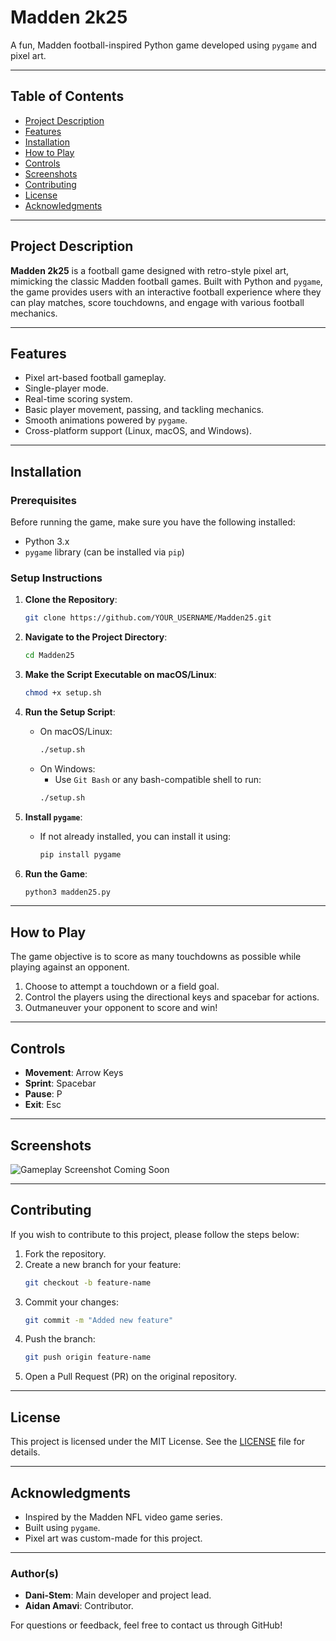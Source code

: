 # Madden 2k25

A fun, Madden football-inspired Python game developed using `pygame` and pixel art.

---

## Table of Contents

- [Project Description](#project-description)
- [Features](#features)
- [Installation](#installation)
- [How to Play](#how-to-play)
- [Controls](#controls)
- [Screenshots](#screenshots)
- [Contributing](#contributing)
- [License](#license)
- [Acknowledgments](#acknowledgments)

---

## Project Description

**Madden 2k25** is a football game designed with retro-style pixel art, mimicking the classic Madden football games. Built with Python and `pygame`, the game provides users with an interactive football experience where they can play matches, score touchdowns, and engage with various football mechanics.

---

## Features

- Pixel art-based football gameplay.
- Single-player mode.
- Real-time scoring system.
- Basic player movement, passing, and tackling mechanics.
- Smooth animations powered by `pygame`.
- Cross-platform support (Linux, macOS, and Windows).

---

## Installation

### Prerequisites

Before running the game, make sure you have the following installed:

- Python 3.x
- `pygame` library (can be installed via `pip`)

### Setup Instructions

1. **Clone the Repository**:
   ```bash
   git clone https://github.com/YOUR_USERNAME/Madden25.git
   ```

2. **Navigate to the Project Directory**:
   ```bash
   cd Madden25
   ```

3. **Make the Script Executable on macOS/Linux**:
   ```bash
   chmod +x setup.sh
   ```

4. **Run the Setup Script**:
   - On macOS/Linux:
     ```bash
     ./setup.sh
     ```
   - On Windows:
     - Use `Git Bash` or any bash-compatible shell to run:
     ```bash
     ./setup.sh
     ```

5. **Install `pygame`**:
   - If not already installed, you can install it using:
     ```bash
     pip install pygame
     ```

6. **Run the Game**:
   ```bash
   python3 madden25.py
   ```

---

## How to Play

The game objective is to score as many touchdowns as possible while playing against an opponent.

1. Choose to attempt a touchdown or a field goal.
2. Control the players using the directional keys and spacebar for actions.
3. Outmaneuver your opponent to score and win!

---

## Controls

- **Movement**: Arrow Keys
- **Sprint**: Spacebar
- **Pause**: P
- **Exit**: Esc

---

## Screenshots

![Gameplay Screenshot Coming Soon](madden25_imgs/gameplay_screenshot.png)

---

## Contributing

If you wish to contribute to this project, please follow the steps below:

1. Fork the repository.
2. Create a new branch for your feature:
   ```bash
   git checkout -b feature-name
   ```
3. Commit your changes:
   ```bash
   git commit -m "Added new feature"
   ```
4. Push the branch:
   ```bash
   git push origin feature-name
   ```
5. Open a Pull Request (PR) on the original repository.

---

## License

This project is licensed under the MIT License. See the [LICENSE](LICENSE) file for details.

---

## Acknowledgments

- Inspired by the Madden NFL video game series.
- Built using `pygame`.
- Pixel art was custom-made for this project.

---

### Author(s)

- **Dani-Stem**: Main developer and project lead.
- **Aidan Amavi**: Contributor.

For questions or feedback, feel free to contact us through GitHub!
